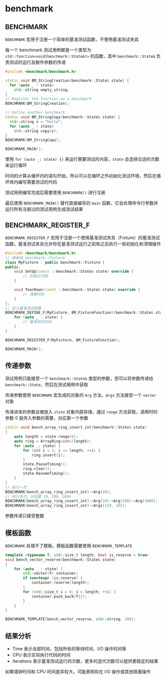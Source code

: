 # benchmark

## BENCHMARK

`BENCHMARK` 宏用于注册一个简单的基准测试函数，不使用基准测试夹具

每一个 benchmark 测试用例都是一个类型为 `std::function<void(benchmark::State&)>` 的函数，其中 `benchmark::State&` 负责测试的运行及额外参数的传递

```cpp
#include <benchmark/benchmark.h>

static void BM_StringCreation(benchmark::State& state) {
  for (auto _ : state)
    std::string empty_string;
}
// Register the function as a benchmark
BENCHMARK(BM_StringCreation);

// Define another benchmark
static void BM_StringCopy(benchmark::State& state) {
  std::string x = "hello";
  for (auto _ : state)
    std::string copy(x);
}
BENCHMARK(BM_StringCopy);

BENCHMARK_MAIN();
```

使用 `for (auto _: state) {}` 来运行需要测试的内容，`state` 会选择合适的次数来运行循环

时间的计算从循环内的语句开始，所以可以在循环之外初始化测试环境，然后在循环体内编写需要测试的代码

测试用例编写完成后需要使用 `BENCHMARK()` 进行注册

最后使用 `BENCHMARK_MAIN()` 替代直接编写的 `main` 函数，它会处理命令行参数并运行所有注册过的测试用例生成测试结果

## BENCHMARK_REGISTER_F

`BENCHMARK_REGISTER_F` 宏用于注册一个使用基准测试夹具（Fixture）的基准测试函数。基准测试夹具允许你在基准测试运行之前和之后执行一些初始化和清理操作

```cpp
#include <benchmark/benchmark.h>
// 继承自 benchmark::Fixture
class MyFixture : public benchmark::Fixture {
public:
    void SetUp(const ::benchmark::State& state) override {
        // 初始化代码
    }

    void TearDown(const ::benchmark::State& state) override {
        // 清理代码
    }
};
// 定义基准测试函数
BENCHMARK_DEFINE_F(MyFixture, BM_FixtureFunction)(benchmark::State& state) {
    for (auto _ : state) {
        // 基准测试代码
    }
}

BENCHMARK_REGISTER_F(MyFixture, BM_FixtureFunction);

BENCHMARK_MAIN();
```

## 传递参数

测试用例只能接受一个 `benchmark::State&` 类型的参数，但可以将参数传递给 `benchmark::State`，然后在测试用例中获取

传递参数使用 `BENCHMARK` 宏生成的对象的 `Arg` 方法，`Args` 方法接受一个 `vector` 对象

传递进来的参数会被放入 `state` 对象内部存储，通过 `range` 方法获取，调用时的参数 0 是传入参数的需要，对应第一个参数

```cpp
static void bench_array_ring_insert_int(benchmark::State& state)
{
    auto length = state.range(0);
    auto ring = ArrayRing<int>(length);
    for (auto _: state) {
        for (int i = 1; i <= length; ++i) {
            ring.insert(i);
        }
        state.PauseTiming();
        ring.clear();
        state.ResumeTiming();
    }
}
// 执行一次
BENCHMARK(bench_array_ring_insert_int)->Arg(10);
// 执行多次，分别是 10、100、1000
BENCHMARK(bench_array_ring_insert_int)->Arg(10)->Arg(100)->Arg(1000);
BENCHMARK(bench_array_ring_insert_int)->Args({10, 10});
```

参数传递只接受整数

## 模板函数

`BENCHMARK` 处理不了模板，模板函数需要使用 `BENCHMARK_TEMPLATE`

```cpp
template <typename T, std::size_t length, bool is_reserve = true>
void bench_vector_reserve(benchmark::State& state)
{
	for (auto _ : state) {
		std::vector<T> container;
		if constexpr (is_reserve) {
			container.reserve(length);
		}
		for (std::size_t i = 0; i < length; ++i) {
			container.push_back(T{});
		}
	}
}

BENCHMARK_TEMPLATE(bench_vector_reserve, std::string, 100);
```

## 结果分析

- Time 表示全部时间，包括所有的等待时间、I/O 操作时间等
- CPU 表示实际执行代码的时间
- Iterations 表示基准测试运行的次数，更多的迭代次数可以提供更稳定的结果

如果墙钟时间和 CPU 时间差异较大，可能表明存在 I/O 操作或其他阻塞操作

